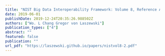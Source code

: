 ```yaml
---
title: "NIST Big Data Interoperability Framework: Volume 8, Reference Architecture Interfaces"
date: 2019-06-01
publishDate: 2019-12-24T20:35:26.988502Z
authors: ["Wo. L Chang Gregor von Laszewski"]
publication_types: ["4"]
abstract: ""
featured: false
publication: ""
url_pdf: "https://laszewski.github.io/papers/nistvol8-2.pdf"
---
```


